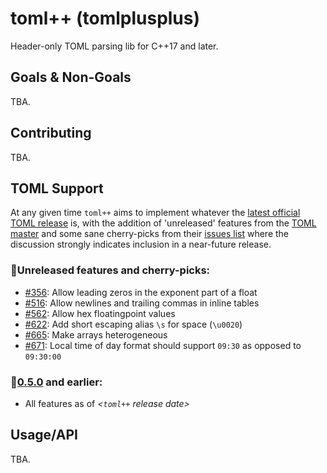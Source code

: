 # toml++ (tomlplusplus)
Header-only TOML parsing lib for C++17 and later.

## Goals & Non-Goals
TBA.

## Contributing
TBA.

## TOML Support
At any given time `toml++` aims to implement whatever the [latest official TOML release](https://github.com/toml-lang/toml/releases) is, with the addition
of 'unreleased' features from the [TOML master](https://github.com/toml-lang/toml/blob/master/README.md) and some sane cherry-picks from their [issues list](https://github.com/toml-lang/toml/issues) where the discussion strongly indicates inclusion in a near-future release.

### **🔸Unreleased features and cherry-picks:**
- [#356](https://github.com/toml-lang/toml/issues/356): Allow leading zeros in the exponent part of a float
- [#516](https://github.com/toml-lang/toml/issues/516): Allow newlines and trailing commas in inline tables
- [#562](https://github.com/toml-lang/toml/issues/562): Allow hex floatingpoint values
- [#622](https://github.com/toml-lang/toml/issues/622): Add short escaping alias `\s` for space (`\u0020`)
- [#665](https://github.com/toml-lang/toml/issues/665): Make arrays heterogeneous
- [#671](https://github.com/toml-lang/toml/issues/671): Local time of day format should support `09:30` as opposed to `09:30:00`

### **🔹[0.5.0](https://github.com/toml-lang/toml/releases/tag/v0.5.0) and earlier:**
- All features as of _&lt;`toml++` release date&gt;_

## Usage/API
TBA.